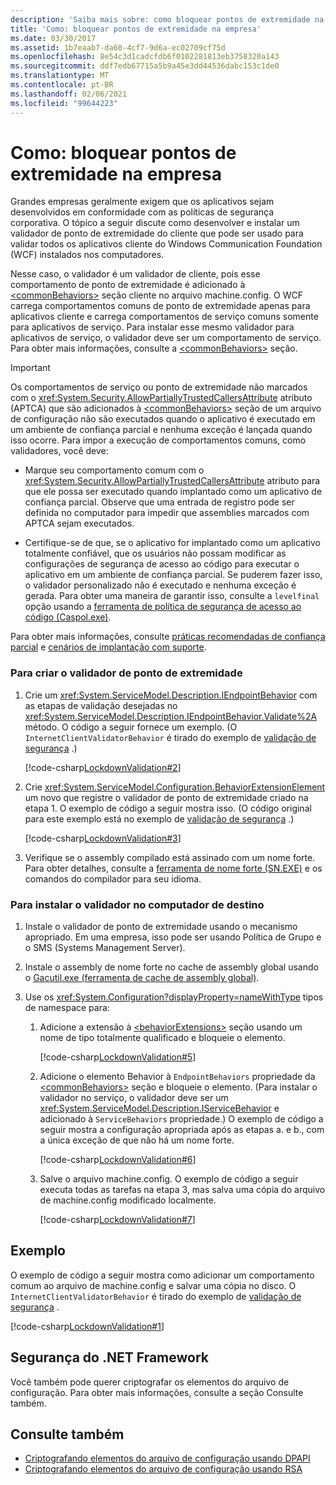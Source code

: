 ```yaml
---
description: 'Saiba mais sobre: como bloquear pontos de extremidade na empresa'
title: 'Como: bloquear pontos de extremidade na empresa'
ms.date: 03/30/2017
ms.assetid: 1b7eaab7-da60-4cf7-9d6a-ec02709cf75d
ms.openlocfilehash: 8e54c3d1cadcfdb6f0102281813eb3758320a143
ms.sourcegitcommit: ddf7edb67715a5b9a45e3dd44536dabc153c1de0
ms.translationtype: MT
ms.contentlocale: pt-BR
ms.lasthandoff: 02/06/2021
ms.locfileid: "99644223"
---
```

# <a name="how-to-lock-down-endpoints-in-the-enterprise"></a>Como: bloquear pontos de extremidade na empresa

Grandes empresas geralmente exigem que os aplicativos sejam desenvolvidos em conformidade com as políticas de segurança corporativa. O tópico a seguir discute como desenvolver e instalar um validador de ponto de extremidade do cliente que pode ser usado para validar todos os aplicativos cliente do Windows Communication Foundation (WCF) instalados nos computadores.

Nesse caso, o validador é um validador de cliente, pois esse comportamento de ponto de extremidade é adicionado à [\<commonBehaviors>](../../configure-apps/file-schema/wcf/commonbehaviors.md) seção cliente no arquivo machine.config. O WCF carrega comportamentos comuns de ponto de extremidade apenas para aplicativos cliente e carrega comportamentos de serviço comuns somente para aplicativos de serviço. Para instalar esse mesmo validador para aplicativos de serviço, o validador deve ser um comportamento de serviço. Para obter mais informações, consulte a [\<commonBehaviors>](../../configure-apps/file-schema/wcf/commonbehaviors.md) seção.

> [!IMPORTANT]
> Os comportamentos de serviço ou ponto de extremidade não marcados com o <xref:System.Security.AllowPartiallyTrustedCallersAttribute> atributo (APTCA) que são adicionados à [\<commonBehaviors>](../../configure-apps/file-schema/wcf/commonbehaviors.md) seção de um arquivo de configuração não são executados quando o aplicativo é executado em um ambiente de confiança parcial e nenhuma exceção é lançada quando isso ocorre. Para impor a execução de comportamentos comuns, como validadores, você deve:
>
> - Marque seu comportamento comum com o <xref:System.Security.AllowPartiallyTrustedCallersAttribute> atributo para que ele possa ser executado quando implantado como um aplicativo de confiança parcial. Observe que uma entrada de registro pode ser definida no computador para impedir que assemblies marcados com APTCA sejam executados.
>
> - Certifique-se de que, se o aplicativo for implantado como um aplicativo totalmente confiável, que os usuários não possam modificar as configurações de segurança de acesso ao código para executar o aplicativo em um ambiente de confiança parcial. Se puderem fazer isso, o validador personalizado não é executado e nenhuma exceção é gerada. Para obter uma maneira de garantir isso, consulte a `levelfinal` opção usando a [ferramenta de política de segurança de acesso ao código (Caspol.exe)](../../tools/caspol-exe-code-access-security-policy-tool.md).
>
> Para obter mais informações, consulte [práticas recomendadas de confiança parcial](../feature-details/partial-trust-best-practices.md) e [cenários de implantação com suporte](../feature-details/supported-deployment-scenarios.md).

### <a name="to-create-the-endpoint-validator"></a>Para criar o validador de ponto de extremidade

1. Crie um <xref:System.ServiceModel.Description.IEndpointBehavior> com as etapas de validação desejadas no <xref:System.ServiceModel.Description.IEndpointBehavior.Validate%2A> método. O código a seguir fornece um exemplo. (O `InternetClientValidatorBehavior` é tirado do exemplo de [validação de segurança](../samples/security-validation.md) .)

    [!code-csharp[LockdownValidation#2](../../../../samples/snippets/csharp/VS_Snippets_CFX/lockdownvalidation/cs/internetclientvalidatorbehavior.cs#2)]

2. Crie <xref:System.ServiceModel.Configuration.BehaviorExtensionElement> um novo que registre o validador de ponto de extremidade criado na etapa 1. O exemplo de código a seguir mostra isso. (O código original para este exemplo está no exemplo de [validação de segurança](../samples/security-validation.md) .)

    [!code-csharp[LockdownValidation#3](../../../../samples/snippets/csharp/VS_Snippets_CFX/lockdownvalidation/cs/internetclientvalidatorelement.cs#3)]

3. Verifique se o assembly compilado está assinado com um nome forte. Para obter detalhes, consulte a [ferramenta de nome forte (SN.EXE)](../../tools/sn-exe-strong-name-tool.md) e os comandos do compilador para seu idioma.

### <a name="to-install-the-validator-into-the-target-computer"></a>Para instalar o validador no computador de destino

1. Instale o validador de ponto de extremidade usando o mecanismo apropriado. Em uma empresa, isso pode ser usando Política de Grupo e o SMS (Systems Management Server).

2. Instale o assembly de nome forte no cache de assembly global usando o [Gacutil.exe (ferramenta de cache de assembly global)](../../tools/gacutil-exe-gac-tool.md).

3. Use os <xref:System.Configuration?displayProperty=nameWithType> tipos de namespace para:

    1. Adicione a extensão à [\<behaviorExtensions>](../../configure-apps/file-schema/wcf/behaviorextensions.md) seção usando um nome de tipo totalmente qualificado e bloqueie o elemento.

         [!code-csharp[LockdownValidation#5](../../../../samples/snippets/csharp/VS_Snippets_CFX/lockdownvalidation/cs/hostapplication.cs#5)]

    2. Adicione o elemento Behavior à `EndpointBehaviors` propriedade da [\<commonBehaviors>](../../configure-apps/file-schema/wcf/commonbehaviors.md) seção e bloqueie o elemento. (Para instalar o validador no serviço, o validador deve ser um <xref:System.ServiceModel.Description.IServiceBehavior> e adicionado à `ServiceBehaviors` propriedade.) O exemplo de código a seguir mostra a configuração apropriada após as etapas a. e b., com a única exceção de que não há um nome forte.

        [!code-csharp[LockdownValidation#6](../../../../samples/snippets/csharp/VS_Snippets_CFX/lockdownvalidation/cs/hostapplication.cs#6)]

    3. Salve o arquivo machine.config. O exemplo de código a seguir executa todas as tarefas na etapa 3, mas salva uma cópia do arquivo de machine.config modificado localmente.

        [!code-csharp[LockdownValidation#7](../../../../samples/snippets/csharp/VS_Snippets_CFX/lockdownvalidation/cs/hostapplication.cs#7)]

## <a name="example"></a>Exemplo

O exemplo de código a seguir mostra como adicionar um comportamento comum ao arquivo de machine.config e salvar uma cópia no disco. O `InternetClientValidatorBehavior` é tirado do exemplo de [validação de segurança](../samples/security-validation.md) .

[!code-csharp[LockdownValidation#1](../../../../samples/snippets/csharp/VS_Snippets_CFX/lockdownvalidation/cs/hostapplication.cs#1)]

## <a name="net-framework-security"></a>Segurança do .NET Framework

Você também pode querer criptografar os elementos do arquivo de configuração. Para obter mais informações, consulte a seção Consulte também.

## <a name="see-also"></a>Consulte também

- [Criptografando elementos do arquivo de configuração usando DPAPI](/previous-versions/msp-n-p/ff647398(v=pandp.10))
- [Criptografando elementos do arquivo de configuração usando RSA](/previous-versions/msp-n-p/ff650304(v=pandp.10))
